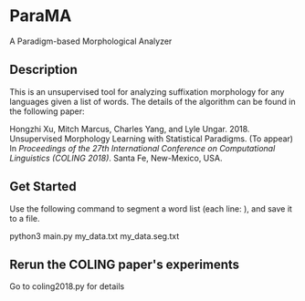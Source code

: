# ParaMA
A Paradigm-based Morphological Analyzer

## Description
This is an unsupervised tool for analyzing suffixation morphology for any languages given a list of words. The details of the algorithm can be found in the following paper:

Hongzhi Xu, Mitch Marcus, Charles Yang, and Lyle Ungar. 2018. Unsupervised Morphology Learning with Statistical Paradigms. (To appear) In *Proceedings of the 27th International Conference on Computational Linguistics (COLING 2018)*. Santa Fe, New-Mexico, USA.

## Get Started
Use the following command to segment a word list (each line: <word> <freq>), and save it to a file.

  python3 main.py my_data.txt my_data.seg.txt

## Rerun the COLING paper's experiments
Go to coling2018.py for details

